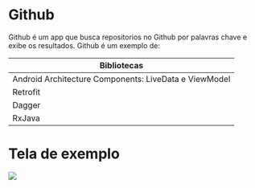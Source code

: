 # Github




Github é um app que busca repositorios no Github  por palavras chave e exibe os resultados.
Github é um exemplo de:

|Bibliotecas|
| ------ |
|Android Architecture Components: LiveData e ViewModel|
|Retrofit|
|Dagger|
|RxJava|

# Tela de exemplo
![](https://github.com/guilhermegrijo/Github/blob/master/GIF-190118_145927.gif?s=360)

